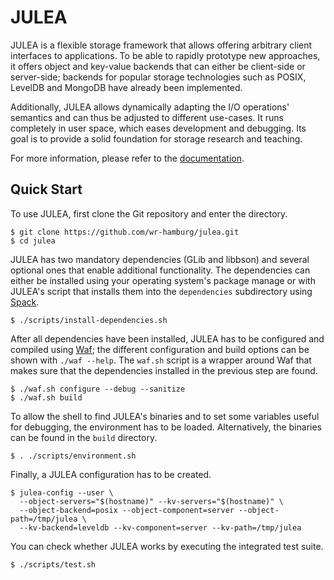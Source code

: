 # JULEA

JULEA is a flexible storage framework that allows offering arbitrary client interfaces to applications.
To be able to rapidly prototype new approaches, it offers object and key-value backends that can either be client-side or server-side;
backends for popular storage technologies such as POSIX, LevelDB and MongoDB have already been implemented.

Additionally, JULEA allows dynamically adapting the I/O operations' semantics and can thus be adjusted to different use-cases.
It runs completely in user space, which eases development and debugging.
Its goal is to provide a solid foundation for storage research and teaching.

For more information, please refer to the [documentation](doc/README.md).

## Quick Start

To use JULEA, first clone the Git repository and enter the directory.

```console
$ git clone https://github.com/wr-hamburg/julea.git
$ cd julea
```

JULEA has two mandatory dependencies (GLib and libbson) and several optional ones that enable additional functionality.
The dependencies can either be installed using your operating system's package manage or with JULEA's script that installs them into the `dependencies` subdirectory using [Spack](https://spack.io/).

```console
$ ./scripts/install-dependencies.sh
```

After all dependencies have been installed, JULEA has to be configured and compiled using [Waf](https://waf.io/);
the different configuration and build options can be shown with `./waf --help`.
The `waf.sh` script is a wrapper around Waf that makes sure that the dependencies installed in the previous step are found.

```console
$ ./waf.sh configure --debug --sanitize
$ ./waf.sh build
```

To allow the shell to find JULEA's binaries and to set some variables useful for debugging, the environment has to be loaded.
Alternatively, the binaries can be found in the `build` directory.

```console
$ . ./scripts/environment.sh
```

Finally, a JULEA configuration has to be created.

```console
$ julea-config --user \
  --object-servers="$(hostname)" --kv-servers="$(hostname)" \
  --object-backend=posix --object-component=server --object-path=/tmp/julea \
  --kv-backend=leveldb --kv-component=server --kv-path=/tmp/julea
```

You can check whether JULEA works by executing the integrated test suite.

```console
$ ./scripts/test.sh
```

